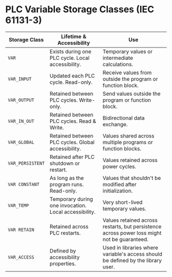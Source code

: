 # PLC Variable Storage Classes (IEC 61131-3)

| Storage Class   | Lifetime & Accessibility                              | Use                                                                                                       |
|-----------------|------------------------------------------------------|-----------------------------------------------------------------------------------------------------------|
| `VAR`           | Exists during one PLC cycle. Local accessibility.    | Temporary values or intermediate calculations.                                                            |
| `VAR_INPUT`     | Updated each PLC cycle. Read-only.                   | Receive values from outside the program or function block.                                                |
| `VAR_OUTPUT`    | Retained between PLC cycles. Write-only.             | Send values outside the program or function block.                                                        |
| `VAR_IN_OUT`    | Retained between PLC cycles. Read & Write.           | Bidirectional data exchange.                                                                              |
| `VAR_GLOBAL`    | Retained between PLC cycles. Global accessibility.   | Values shared across multiple programs or function blocks.                                                |
| `VAR_PERSISTENT`| Retained after PLC shutdown or restart.              | Values retained across power cycles.                                                                      |
| `VAR CONSTANT`  | As long as the program runs. Read-only.              | Values that shouldn't be modified after initialization.                                                   |
| `VAR_TEMP`      | Temporary during one invocation. Local accessibility.| Very short-lived temporary values.                                                                        |
| `VAR RETAIN`    | Retained across PLC restarts.                       | Values retained across restarts, but persistence across power loss might not be guaranteed.                |
| `VAR_ACCESS`    | Defined by accessibility properties.                 | Used in libraries where variable's access should be defined by the library user.                          |

